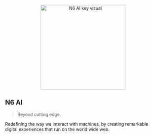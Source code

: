 <p align="center">
  <img src="https://user-images.githubusercontent.com/68379148/209661663-dffee157-fb56-4013-82b2-54201e42daad.png" width="275" alt="N6 AI key visual">
</p>

## N6 AI

> Beyond cutting edge.

Redefining the way we interact with machines, by creating remarkable digital experiences that run on the world wide web.
